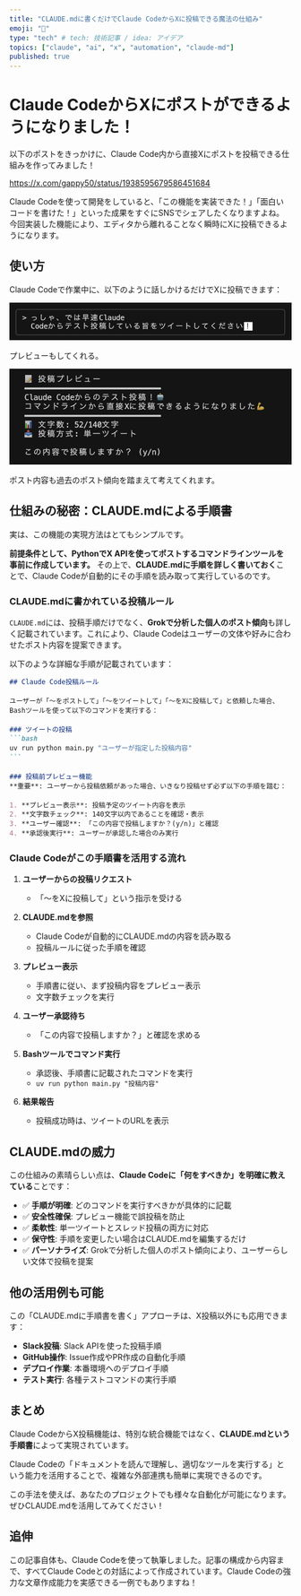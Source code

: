 ```yaml
---
title: "CLAUDE.mdに書くだけでClaude CodeからXに投稿できる魔法の仕組み"
emoji: "🚀"
type: "tech" # tech: 技術記事 / idea: アイデア
topics: ["claude", "ai", "x", "automation", "claude-md"]
published: true
---
```


# Claude CodeからXにポストができるようになりました！

以下のポストをきっかけに、Claude Code内から直接Xにポストを投稿できる仕組みを作ってみました！

https://x.com/gappy50/status/1938595679586451684

Claude Codeを使って開発をしていると、「この機能を実装できた！」「面白いコードを書けた！」といった成果をすぐにSNSでシェアしたくなりますよね。今回実装した機能により、エディタから離れることなく瞬時にXに投稿できるようになります。

## 使い方

Claude Codeで作業中に、以下のように話しかけるだけでXに投稿できます：


![](/images/claude-code-x-post/prompt.png)

プレビューもしてくれる。

![](/images/claude-code-x-post/preview.png)


ポスト内容も過去のポスト傾向を踏まえて考えてくれます。

## 仕組みの秘密：CLAUDE.mdによる手順書

実は、この機能の実現方法はとてもシンプルです。

**前提条件として、PythonでX APIを使ってポストするコマンドラインツールを事前に作成しています。** その上で、**CLAUDE.mdに手順を詳しく書いておく**ことで、Claude Codeが自動的にその手順を読み取って実行しているのです。

### CLAUDE.mdに書かれている投稿ルール

`CLAUDE.md`には、投稿手順だけでなく、**Grokで分析した個人のポスト傾向**も詳しく記載されています。これにより、Claude Codeはユーザーの文体や好みに合わせたポスト内容を提案できます。

以下のような詳細な手順が記載されています：

````markdown
## Claude Code投稿ルール

ユーザーが「〜をポストして」「〜をツイートして」「〜をXに投稿して」と依頼した場合、
Bashツールを使って以下のコマンドを実行する：

### ツイートの投稿
```bash
uv run python main.py "ユーザーが指定した投稿内容"
```

### 投稿前プレビュー機能
**重要**: ユーザーから投稿依頼があった場合、いきなり投稿せず必ず以下の手順を踏む：

1. **プレビュー表示**: 投稿予定のツイート内容を表示
2. **文字数チェック**: 140文字以内であることを確認・表示  
3. **ユーザー確認**: 「この内容で投稿しますか？(y/n)」と確認
4. **承認後実行**: ユーザーが承認した場合のみ実行
````

### Claude Codeがこの手順書を活用する流れ

1. **ユーザーからの投稿リクエスト**
   - 「〜をXに投稿して」という指示を受ける

2. **CLAUDE.mdを参照**  
   - Claude Codeが自動的にCLAUDE.mdの内容を読み取る
   - 投稿ルールに従った手順を確認

3. **プレビュー表示**
   - 手順書に従い、まず投稿内容をプレビュー表示
   - 文字数チェックを実行

4. **ユーザー承認待ち**
   - 「この内容で投稿しますか？」と確認を求める

5. **Bashツールでコマンド実行**
   - 承認後、手順書に記載されたコマンドを実行
   - `uv run python main.py "投稿内容"`

6. **結果報告**
   - 投稿成功時は、ツイートのURLを表示

## CLAUDE.mdの威力

この仕組みの素晴らしい点は、**Claude Codeに「何をすべきか」を明確に教えている**ことです：

- ✅ **手順が明確**: どのコマンドを実行すべきかが具体的に記載
- ✅ **安全性確保**: プレビュー機能で誤投稿を防止  
- ✅ **柔軟性**: 単一ツイートとスレッド投稿の両方に対応
- ✅ **保守性**: 手順を変更したい場合はCLAUDE.mdを編集するだけ
- ✅ **パーソナライズ**: Grokで分析した個人のポスト傾向により、ユーザーらしい文体で投稿を提案

## 他の活用例も可能

この「CLAUDE.mdに手順書を書く」アプローチは、X投稿以外にも応用できます：

- **Slack投稿**: Slack APIを使った投稿手順
- **GitHub操作**: Issue作成やPR作成の自動化手順  
- **デプロイ作業**: 本番環境へのデプロイ手順
- **テスト実行**: 各種テストコマンドの実行手順

## まとめ

Claude CodeからX投稿機能は、特別な統合機能ではなく、**CLAUDE.mdという手順書**によって実現されています。

Claude Codeの「ドキュメントを読んで理解し、適切なツールを実行する」という能力を活用することで、複雑な外部連携も簡単に実現できるのです。

この手法を使えば、あなたのプロジェクトでも様々な自動化が可能になります。ぜひCLAUDE.mdを活用してみてください！

## 追伸

この記事自体も、Claude Codeを使って執筆しました。記事の構成から内容まで、すべてClaude Codeとの対話によって作成されています。Claude Codeの強力な文章作成能力を実感できる一例でもありますね！